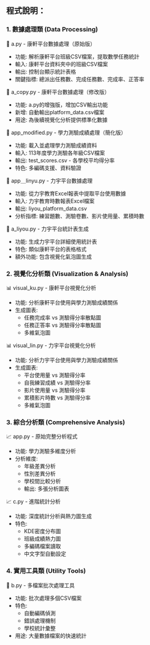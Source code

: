## 程式說明：

### 1. 數據處理類 (Data Processing)
📄 a.py - 康軒平台數據處理（原始版）

- 功能: 解析康軒平台班級CSV檔案，提取數學任務統計
- 輸入: 康軒平台資料夾中的班級CSV檔案
- 輸出: 控制台顯示統計表格
- 關鍵指標: 總派出任務數、完成任務數、完成率、正答率

📄 a_copy.py - 康軒平台數據處理（修改版）

- 功能: a.py的增強版，增加CSV輸出功能
- 新增: 自動輸出platform_data.csv檔案
- 用途: 為後續視覺化分析提供標準化數據

📄 app_modified.py - 學力測驗成績處理（簡化版）

- 功能: 載入並處理學力測驗成績資料
- 輸入: 113年度學力測驗各年級CSV檔案
- 輸出: test_scores.csv - 各學校平均得分率
- 特色: 多編碼支援、資料驗證

📄 app＿linyu.py - 力宇平台數據處理

- 功能: 從力宇教育Excel報表中提取平台使用數據
- 輸入: 力宇教育時數報表Excel檔案
- 輸出: liyou_platform_data.csv
- 分析指標: 練習題數、測驗卷數、影片使用量、累積時數

📄 a_liyou.py - 力宇平台統計表生成

- 功能: 生成力宇平台詳細使用統計表
- 特色: 類似康軒平台的表格格式
- 額外功能: 包含視覺化氣泡圖生成


### 2. 視覺化分析類 (Visualization & Analysis)
📊 visual_ku.py - 康軒平台視覺化分析

- 功能: 分析康軒平台使用與學力測驗成績關係
- 生成圖表:
  - 任務完成率 vs 測驗得分率散點圖
  - 任務正答率 vs 測驗得分率散點圖
  - 多維氣泡圖

📊 visual_lin.py - 力宇平台視覺化分析

- 功能: 分析力宇平台使用與學力測驗成績關係
- 生成圖表:
  - 平台使用量 vs 測驗得分率
  - 自我練習成績 vs 測驗得分率
  - 影片使用量 vs 測驗得分率
  - 累積影片時數 vs 測驗得分率
  - 多維氣泡圖

### 3. 綜合分析類 (Comprehensive Analysis)
📈 app.py - 原始完整分析程式

- 功能: 學力測驗多維度分析
- 分析維度:
  - 年級差異分析
  - 性別差異分析
  - 學校間比較分析
  - 輸出: 多張分析圖表

📈 c.py - 進階統計分析

- 功能: 深度統計分析與熱力圖生成
- 特色:
  - KDE密度分布圖
  - 班級成績熱力圖
  - 多編碼檔案讀取
  - 中文字型自動設定

### 4. 實用工具類 (Utility Tools)
🔧 b.py - 多檔案批次處理工具
- 功能: 批次處理多個CSV檔案
- 特色:
  - 自動編碼偵測
  - 錯誤處理機制
  - 學校統計彙整
- 用途: 大量數據檔案的快速統計
